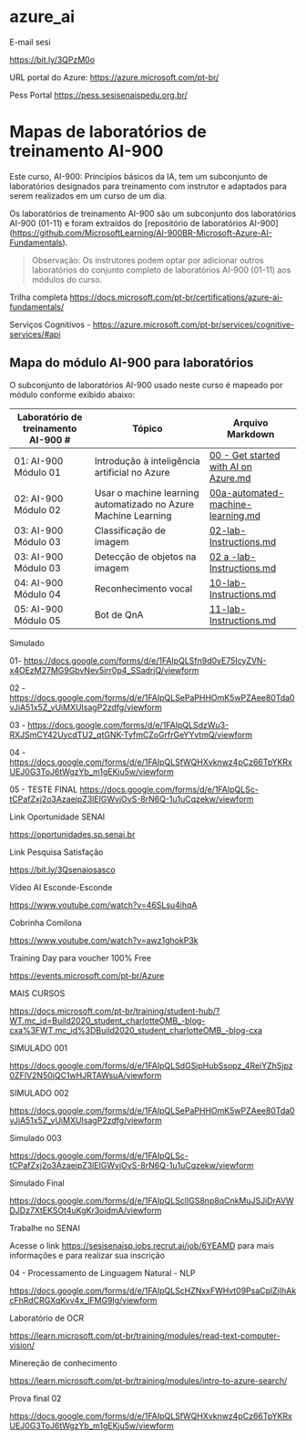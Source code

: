 # azure_ai

E-mail sesi  

https://bit.ly/3QPzM0o


URL portal do Azure: https://azure.microsoft.com/pt-br/



Pess Portal
https://pess.sesisenaispedu.org.br/


# Mapas de laboratórios de treinamento AI-900

Este curso, AI-900: Princípios básicos da IA, tem um subconjunto de laboratórios designados para treinamento com instrutor e adaptados para serem realizados em um curso de um dia.

Os laboratórios de treinamento AI-900 são um subconjunto dos laboratórios AI-900 (01-11) e foram extraídos do [repositório de laboratórios AI-900]
(https://github.com/MicrosoftLearning/AI-900BR-Microsoft-Azure-AI-Fundamentals).

> Observação: Os instrutores podem optar por adicionar outros laboratórios do conjunto completo de laboratórios AI-900 (01-11) aos módulos do curso.

Trilha completa
https://docs.microsoft.com/pt-br/certifications/azure-ai-fundamentals/

Serviços Cognitivos - 
https://azure.microsoft.com/pt-br/services/cognitive-services/#api

## Mapa do módulo AI-900 para laboratórios

O subconjunto de laboratórios AI-900 usado neste curso é mapeado por módulo conforme exibido abaixo: 

| Laboratório de treinamento AI-900 # | Tópico | Arquivo Markdown |
| --- | --- | --- |
| 01: AI-900 Módulo 01 | Introdução à inteligência artificial no Azure | [00 - Get started with AI on Azure.md](https://docs.microsoft.com/pt-br/learn/modules/get-started-ai-fundamentals/) |
| 02: AI-900 Módulo 02 | Usar o machine learning automatizado no Azure Machine Learning | [00a-automated-machine-learning.md](https://docs.microsoft.com/learn/modules/use-automated-machine-learning/) |
| 03: AI-900 Módulo 03 | Classificação de imagem  | [02-lab-Instructions.md](https://docs.microsoft.com/pt-br/learn/modules/classify-images-custom-vision/) |
| 03: AI-900 Módulo 03 | Detecção de objetos na imagem  | [02 a -lab-Instructions.md](https://docs.microsoft.com/pt-br/learn/modules/detect-objects-images-custom-vision/) |
| 04: AI-900 Módulo 04 | Reconhecimento vocal | [10-lab-Instructions.md](https://docs.microsoft.com/pt-br/learn/modules/recognize-synthesize-speech/) |
| 05: AI-900 Módulo 05 | Bot de QnA | [11-lab-Instructions.md](https://docs.microsoft.com/pt-br/learn/modules/build-faq-chatbot-qna-maker-azure-bot-service/) |

Simulado

01- https://docs.google.com/forms/d/e/1FAIpQLSfn9d0vE75IcyZVN-x4OEzM27MG9GbvNev5irr0p4_SSadrjQ/viewform

02 -  https://docs.google.com/forms/d/e/1FAIpQLSePaPHHOmK5wPZAee80Tda0vJiA51x5Z_vUiMXUIsagP2zdfg/viewform

03 - https://docs.google.com/forms/d/e/1FAIpQLSdzWu3-RXJSmCY42UycdTU2_qtGNK-TyfmCZoGrfrGeYYvtmQ/viewform

04 - https://docs.google.com/forms/d/e/1FAIpQLSfWQHXvknwz4pCz66TpYKRxUEJ0G3ToJ6tWgzYb_m1gEKju5w/viewform

05 - TESTE FINAL   https://docs.google.com/forms/d/e/1FAIpQLSc-tCPafZxj2o3AzaejpZ3lEIGWvjOvS-8rN6Q-1u1uCqzekw/viewform

Link Oportunidade SENAI

https://oportunidades.sp.senai.br


Link Pesquisa Satisfação 

https://bit.ly/3Qsenaiosasco


Vídeo AI Esconde-Esconde

https://www.youtube.com/watch?v=46SLsu4ihqA

Cobrinha Comilona

https://www.youtube.com/watch?v=awz1ghokP3k


Training Day para voucher 100% Free

https://events.microsoft.com/pt-br/Azure


MAIS CURSOS


https://docs.microsoft.com/pt-br/training/student-hub/?WT.mc_id=Build2020_student_charlotteOMB_-blog-cxa%3FWT.mc_id%3DBuild2020_student_charlotteOMB_-blog-cxa



SIMULADO 001

https://docs.google.com/forms/d/e/1FAIpQLSdGSjpHubSsopz_4ReiYZhSjpz0ZFIV2N50jQC1wHJRTAWsuA/viewform


SIMULADO 002

https://docs.google.com/forms/d/e/1FAIpQLSePaPHHOmK5wPZAee80Tda0vJiA51x5Z_vUiMXUIsagP2zdfg/viewform




Simulado  003


https://docs.google.com/forms/d/e/1FAIpQLSc-tCPafZxj2o3AzaejpZ3lEIGWvjOvS-8rN6Q-1u1uCqzekw/viewform


Simulado Final

https://docs.google.com/forms/d/e/1FAIpQLSclIGS8np8qCnkMuJSJiDrAVWDJDz7XtEKSOt4uKgKr3oidmA/viewform


Trabalhe no SENAI

Acesse o link https://sesisenaisp.jobs.recrut.ai/job/6YEAMD para mais informações e para realizar sua inscrição

04 - Processamento de Linguagem Natural - NLP


https://docs.google.com/forms/d/e/1FAIpQLScHZNxxFWHvt09PsaCplZjIhAkcFhRdCRGXqKvv4x_lFMG9lg/viewform

Laboratório de OCR

https://learn.microsoft.com/pt-br/training/modules/read-text-computer-vision/


Minereção de conhecimento

https://learn.microsoft.com/pt-br/training/modules/intro-to-azure-search/


Prova final 02

https://docs.google.com/forms/d/e/1FAIpQLSfWQHXvknwz4pCz66TpYKRxUEJ0G3ToJ6tWgzYb_m1gEKju5w/viewform


